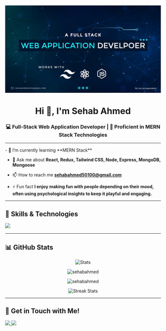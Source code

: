 ![logo](https://github.com/sehabahmed/sehabahmed/blob/main/github%20cover.jpg)
<h1 align="center">Hi 👋, I'm Sehab Ahmed</h1>
<h3 align="center">💻 Full-Stack Web Application Developer | 🍃 Proficient in MERN Stack Technologies</h3>
<hr/>
- 🌱 I’m currently learning **MERN Stack**

- 💬 Ask me about **React, Redux, Tailwind CSS, Node, Express, MongoDB, Mongoose**

- 📫 How to reach me **sehabahmed50100@gmail.com**

- ⚡ Fun fact **I enjoy making fun with people depending on their mood, often using psychological insights to keep it playful and engaging.**
<hr/>
<h2 align="left">🚀 Skills & Technologies</h2>

<p align="left">
  <a href="https://skillicons.dev">
    <img src="https://skillicons.dev/icons?i=html,css,tailwind,bootstrap,js,ts,git,github,vite,react,redux,nodejs,express,mongodb,firebase,figma,vscode,netlify,vercel,npm,postman" />
  </a>
</p>
<hr/>
<h2 align="left">📊 GitHub Stats</h2>

<div align="center">

  <p><img align="center" src="https://github-profile-summary-cards.vercel.app/api/cards/stats?username=sehabahmed&theme=dark" alt="Stats" /></p>

  <p>
    <img src="https://github-readme-stats.vercel.app/api?username=sehabahmed&show_icons=true&locale=en" alt="sehabahmed" />
  </p>

  <p>
    <img src="https://github-readme-stats.vercel.app/api/top-langs?username=sehabahmed&show_icons=true&locale=en&layout=compact" alt="sehabahmed" />
  </p>  

<img src="https://github-readme-streak-stats-eight.vercel.app/?user=sehabahmed&theme=transparent&hide_border=true&date_format=M j Y" alt="Streak Stats" />

</div>
<hr/>

<h2>🔗 Get in Touch with Me!</h2>

<p align="">
  <a href="https://www.linkedin.com/in/sehabahmed" target="_blank">
    <img src="https://img.shields.io/badge/LinkedIn-%230077B5.svg?&style=for-the-badge&logo=linkedin&logoColor=white" height="25" />
  </a>
  <a href="https://www.facebook.com/sehabahmedd" target="_blank">
    <img src="https://img.shields.io/badge/Facebook-%231877F2.svg?&style=for-the-badge&logo=facebook&logoColor=white" height="25" />
  </a>  
</p>
